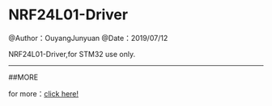 # NRF24L01-Driver

@Author：OuyangJunyuan                                                                                                                                                               @Date：2019/07/12							                                                                                                                                             

NRF24L01-Driver,for STM32 use only.

---

##MORE

for more：[click here!](./note/ApplicationNote.pdf)